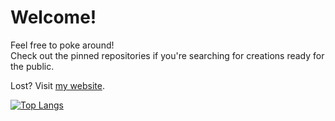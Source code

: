 # Welcome!

Feel free to poke around!<br/>
Check out the pinned repositories if you're searching for creations ready for the public.

Lost? Visit [my website](https://joebinns.com/).

[![Top Langs](https://github-readme-stats.vercel.app/api/top-langs/?username=joebinns&langs_count=10&layout=compact)](https://github.com/anuraghazra/github-readme-stats)
